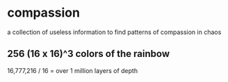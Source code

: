# compassion
a collection of useless information to find patterns of compassion in chaos

## 256 (16 x 16)^3 colors of the rainbow
16,777,216 / 16 = over 1 million layers of depth
